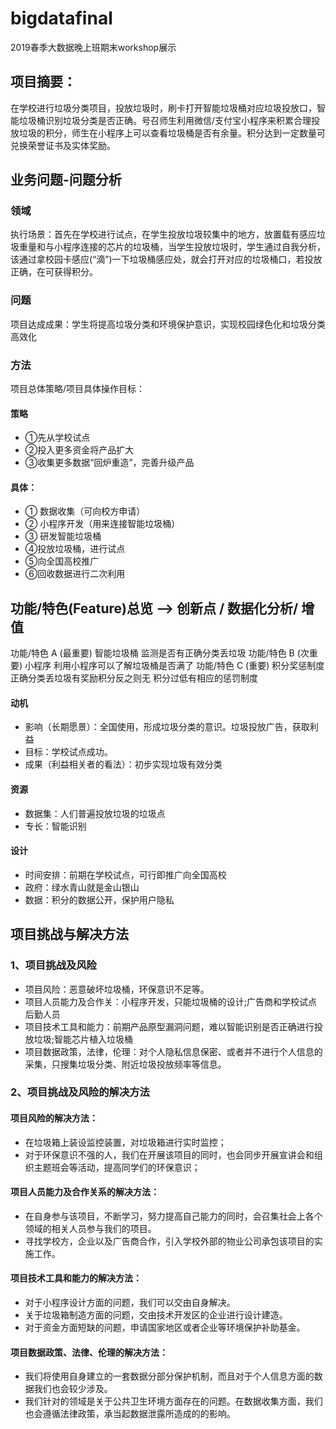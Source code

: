 # bigdatafinal
2019春季大数据晚上班期末workshop展示  

## 项目摘要：  
在学校进行垃圾分类项目，投放垃圾时，刷卡打开智能垃圾桶对应垃圾投放口，智能垃圾桶识别垃圾分类是否正确。号召师生利用微信/支付宝小程序来积累合理投放垃圾的积分，师生在小程序上可以查看垃圾桶是否有余量。积分达到一定数量可兑换荣誉证书及实体奖励。  

## 业务问题-问题分析
### 领域
执行场景：首先在学校进行试点，在学生投放垃圾较集中的地方，放置载有感应垃圾重量和与小程序连接的芯片的垃圾桶，当学生投放垃圾时，学生通过自我分析，该通过拿校园卡感应(“滴”)一下垃圾桶感应处，就会打开对应的垃圾桶口，若投放正确，在可获得积分。
 
### 问题
项目达成成果：学生将提高垃圾分类和环境保护意识，实现校园绿色化和垃圾分类高效化
 
### 方法
项目总体策略/项目具体操作目标：
#### 策略
* ①先从学校试点 
* ②投入更多资金将产品扩大 
* ③收集更多数据“回炉重造”，完善升级产品
#### 具体：
* ① 数据收集（可向校方申请）
* ② 小程序开发（用来连接智能垃圾桶）
* ③ 研发智能垃圾桶
* ④投放垃圾桶，进行试点
* ⑤向全国高校推广
* ⑥回收数据进行二次利用
## 功能/特色(Feature)总览 --> 创新点 / 数据化分析/ 增值
功能/特色 A (最重要) 智能垃圾桶 监测是否有正确分类丢垃圾
功能/特色 B  (次重要) 小程序  利用小程序可以了解垃圾桶是否满了
功能/特色 C (重要) 积分奖惩制度 正确分类丢垃圾有奖励积分反之则无 积分过低有相应的惩罚制度
#### 动机
- 影响（长期愿景）：全国使用，形成垃圾分类的意识。垃圾投放广告，获取利益
- 目标：学校试点成功。
- 成果（利益相关者的看法）：初步实现垃圾有效分类
#### 资源
- 数据集：人们普遍投放垃圾的垃圾点
- 专长：智能识别
#### 设计
- 时间安排：前期在学校试点，可行即推广向全国高校 
- 政府：绿水青山就是金山银山 
- 数据：积分的数据公开，保护用户隐私
## 项目挑战与解决方法
### 1、项目挑战及风险
- 项目风险：恶意破坏垃圾桶，环保意识不足等。
- 项目人员能力及合作关：小程序开发，只能垃圾桶的设计;广告商和学校试点后勤人员
- 项目技术工具和能力：前期产品原型漏洞问题，难以智能识别是否正确进行投放垃圾;智能芯片植入垃圾桶
- 项目数据政策，法律，伦理：对个人隐私信息保密、或者并不进行个人信息的采集，只搜集垃圾分类、附近垃圾投放频率等信息。
### 2、项目挑战及风险的解决方法
#### 项目风险的解决方法：  
- 在垃圾箱上装设监控装置，对垃圾箱进行实时监控；  
- 对于环保意识不强的人，我们在开展该项目的同时，也会同步开展宣讲会和组织主题班会等活动，提高同学们的环保意识；  
#### 项目人员能力及合作关系的解决方法：  
- 在自身参与该项目，不断学习，努力提高自己能力的同时，会召集社会上各个领域的相关人员参与我们的项目。  
- 寻找学校方，企业以及广告商合作，引入学校外部的物业公司承包该项目的实施工作。  
#### 项目技术工具和能力的解决方法：  
- 对于小程序设计方面的问题，我们可以交由自身解决。  
- 关于垃圾箱制造方面的问题，交由技术开发区的企业进行设计建造。  
- 对于资金方面短缺的问题，申请国家地区或者企业等环境保护补助基金。  
#### 项目数据政策、法律、伦理的解决方法：  
- 我们将使用自身建立的一套数据分部分保护机制，而且对于个人信息方面的数据我们也会较少涉及。
- 我们针对的领域是关于公共卫生环境方面存在的问题。在数据收集方面，我们也会遵循法律政策，承当起数据泄露所造成的的影响。
